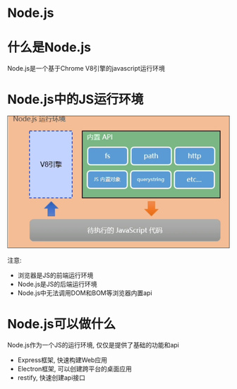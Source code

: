 # Node.js

# 什么是Node.js

Node.js是一个基于Chrome V8引擎的javascript运行环境

# Node.js中的JS运行环境

![Snipaste_2022-08-28_14-42-17](assets/Snipaste_2022-08-28_14-42-17-20220828144218-be36nxz.png)​

注意: 

* 浏览器是JS的前端运行环境
* Node.js是JS的后端运行环境
* Node.js中无法调用DOM和BOM等浏览器内置api

# Node.js可以做什么

Node.js作为一个JS的运行环境, 仅仅是提供了基础的功能和api

* Express框架, 快速构建Web应用
* Electron框架, 可以创建跨平台的桌面应用
* restify, 快速创建api接口

‍
